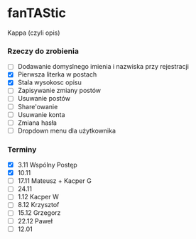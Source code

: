 # fanTAStic
Kappa (czyli opis)

### Rzeczy do zrobienia
- [ ] Dodawanie domyslnego imienia i nazwiska przy rejestracji
- [X] Pierwsza literka w postach
- [X] Stala wysokosc opisu
- [ ] Zapisywanie zmiany postów
- [ ] Usuwanie postów
- [ ] Share'owanie
- [ ] Usuwanie konta
- [ ] Zmiana hasła
- [ ] Dropdown menu dla użytkownika

### Terminy
- [X] 3.11 Wspólny Postęp
- [X] 10.11 
- [ ] 17.11 Mateusz + Kacper G
- [ ] 24.11 
- [ ] 1.12 Kacper W
- [ ] 8.12 Krzysztof
- [ ] 15.12 Grzegorz
- [ ] 22.12 Paweł
- [ ] 12.01
